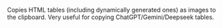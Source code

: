 Copies HTML tables (including dynamically generated ones) as images to the clipboard.
Very useful for copying ChatGPT/Gemini/Deepseek tables. 
